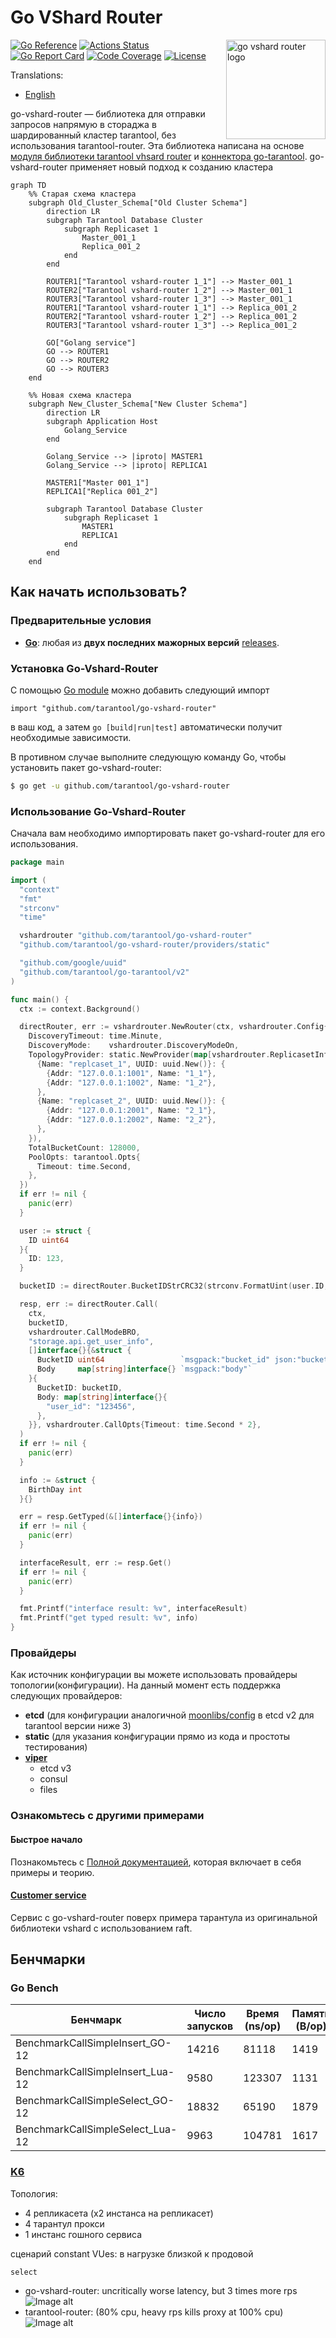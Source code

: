 # Go VShard Router

<img align="right" width="159px" src="docs/static/logo.png" alt="go vshard router logo">

[![Go Reference](https://pkg.go.dev/badge/github.com/tarantool/go-vshard-router.svg)](https://pkg.go.dev/github.com/tarantool/go-vshard-router)
[![Actions Status][actions-badge]][actions-url]
[![Go Report Card](https://goreportcard.com/badge/github.com/tarantool/go-vshard-router)](https://goreportcard.com/report/github.com/tarantool/go-vshard-router)
[![Code Coverage][coverage-badge]][coverage-url]
[![License](http://img.shields.io/badge/license-mit-blue.svg?style=flat-square)](https://raw.githubusercontent.com/KaymeKaydex/go-vshard-router/master/LICENSE)

Translations:
- [English](https://github.com/tarantool/go-vshard-router/blob/main/README.md)

go-vshard-router — библиотека для отправки запросов напрямую в стораджа в шардированный кластер tarantool,
без использования tarantool-router.  Эта библиотека написана на основе [модуля библиотеки tarantool vhsard router](https://github.com/tarantool/vshard/blob/master/vshard/router/init.lua) и [коннектора go-tarantool](https://github.com/tarantool/go-tarantool). go-vshard-router применяет новый подход к созданию кластера

```mermaid
graph TD
    %% Старая схема кластера
    subgraph Old_Cluster_Schema["Old Cluster Schema"]
        direction LR
        subgraph Tarantool Database Cluster
            subgraph Replicaset 1
                Master_001_1
                Replica_001_2
            end
        end

        ROUTER1["Tarantool vshard-router 1_1"] --> Master_001_1
        ROUTER2["Tarantool vshard-router 1_2"] --> Master_001_1
        ROUTER3["Tarantool vshard-router 1_3"] --> Master_001_1
        ROUTER1["Tarantool vshard-router 1_1"] --> Replica_001_2
        ROUTER2["Tarantool vshard-router 1_2"] --> Replica_001_2
        ROUTER3["Tarantool vshard-router 1_3"] --> Replica_001_2

        GO["Golang service"]
        GO --> ROUTER1
        GO --> ROUTER2
        GO --> ROUTER3
    end

    %% Новая схема кластера
    subgraph New_Cluster_Schema["New Cluster Schema"]
        direction LR
        subgraph Application Host
            Golang_Service
        end

        Golang_Service --> |iproto| MASTER1
        Golang_Service --> |iproto| REPLICA1

        MASTER1["Master 001_1"]
        REPLICA1["Replica 001_2"]

        subgraph Tarantool Database Cluster
            subgraph Replicaset 1
                MASTER1
                REPLICA1
            end
        end
    end
```

## Как начать использовать?
### Предварительные условия

- **[Go](https://go.dev/)**: любая из **двух последних мажорных версий** [releases](https://go.dev/doc/devel/release).

### Установка Go-Vshard-Router
С помощью [Go module](https://github.com/golang/go/wiki/Modules) можно добавить следующий импорт

```
import "github.com/tarantool/go-vshard-router"
```
в ваш код, а затем `go [build|run|test]` автоматически получит необходимые зависимости.


В противном случае выполните следующую команду Go, чтобы установить пакет go-vshard-router:
```sh
$ go get -u github.com/tarantool/go-vshard-router
```

### Использование Go-Vshard-Router

Сначала вам необходимо импортировать пакет go-vshard-router для его использования.

```go
package main

import (
  "context"
  "fmt"
  "strconv"
  "time"

  vshardrouter "github.com/tarantool/go-vshard-router"
  "github.com/tarantool/go-vshard-router/providers/static"

  "github.com/google/uuid"
  "github.com/tarantool/go-tarantool/v2"
)

func main() {
  ctx := context.Background()

  directRouter, err := vshardrouter.NewRouter(ctx, vshardrouter.Config{
    DiscoveryTimeout: time.Minute,
    DiscoveryMode:    vshardrouter.DiscoveryModeOn,
    TopologyProvider: static.NewProvider(map[vshardrouter.ReplicasetInfo][]vshardrouter.InstanceInfo{
      {Name: "replcaset_1", UUID: uuid.New()}: {
        {Addr: "127.0.0.1:1001", Name: "1_1"},
        {Addr: "127.0.0.1:1002", Name: "1_2"},
      },
      {Name: "replcaset_2", UUID: uuid.New()}: {
        {Addr: "127.0.0.1:2001", Name: "2_1"},
        {Addr: "127.0.0.1:2002", Name: "2_2"},
      },
    }),
    TotalBucketCount: 128000,
    PoolOpts: tarantool.Opts{
      Timeout: time.Second,
    },
  })
  if err != nil {
    panic(err)
  }

  user := struct {
    ID uint64
  }{
    ID: 123,
  }

  bucketID := directRouter.BucketIDStrCRC32(strconv.FormatUint(user.ID, 10))

  resp, err := directRouter.Call(
    ctx,
    bucketID,
    vshardrouter.CallModeBRO,
    "storage.api.get_user_info",
    []interface{}{&struct {
      BucketID uint64                 `msgpack:"bucket_id" json:"bucket_id,omitempty"`
      Body     map[string]interface{} `msgpack:"body"`
    }{
      BucketID: bucketID,
      Body: map[string]interface{}{
        "user_id": "123456",
      },
    }}, vshardrouter.CallOpts{Timeout: time.Second * 2},
  )
  if err != nil {
    panic(err)
  }

  info := &struct {
    BirthDay int
  }{}

  err = resp.GetTyped(&[]interface{}{info})
  if err != nil {
    panic(err)
  }

  interfaceResult, err := resp.Get()
  if err != nil {
    panic(err)
  }

  fmt.Printf("interface result: %v", interfaceResult)
  fmt.Printf("get typed result: %v", info)
}
```

### Провайдеры
Как источник конфигурации вы можете использовать провайдеры топологии(конфигурации).
На данный момент есть поддержка следующих провайдеров:
- **etcd** (для конфигурации аналогичной [moonlibs/config](https://github.com/moonlibs/config?tab=readme-ov-file#example-of-etcd-configuration-for-vshard-based-applications-etcdclustervshard) в etcd v2 для tarantool версии ниже 3)
- **static** (для указания конфигурации прямо из кода и простоты тестирования)
- **[viper](providers/viper/README.md)**
  - etcd v3
  - consul
  - files

### Ознакомьтесь с другими примерами
#### Быстрое начало
Познакомьтесь с  [Полной документацией](docs/doc_ru.md), которая включает в себя примеры и теорию.
#### [Customer service](examples/customer/README.ru.md)
Сервис с go-vshard-router поверх примера тарантула из оригинальной библиотеки vshard с использованием raft.

## Бенчмарки
### Go Bench

| Бенчмарк                         | Число запусков | Время (ns/op) | Память (B/op) | Аллокации (allocs/op) |
|----------------------------------|----------------|---------------|---------------|-----------------------|
| BenchmarkCallSimpleInsert_GO-12       | 14216  | 81118         | 1419           | 29                      |
| BenchmarkCallSimpleInsert_Lua-12      | 9580   | 123307        | 1131           | 19                      |
| BenchmarkCallSimpleSelect_GO-12       | 18832  | 65190         | 1879           | 38                      |
| BenchmarkCallSimpleSelect_Lua-12      | 9963   | 104781        | 1617           | 28                      |


### [K6](https://github.com/grafana/k6)

Топология:
- 4 репликасета (x2 инстанса на репликасет)
- 4 тарантул прокси
- 1 инстанс гошного сервиса

сценарий constant VUes:
в нагрузке близкой к продовой

```select```
- go-vshard-router: uncritically worse latency, but 3 times more rps
  ![Image alt](docs/static/direct.png)
- tarantool-router: (80% cpu, heavy rps kills proxy at 100% cpu)
  ![Image alt](docs/static/not-direct.png)


[actions-badge]: https://github.com/tarantool/go-vshard-router/actions/workflows/main.yml/badge.svg
[actions-url]: https://github.com/tarantool/go-vshard-router/actions/workflows/main.yml
[coverage-badge]: https://coveralls.io/repos/github/tarantool/go-vshard-router/badge.svg?branch=master
[coverage-url]: https://coveralls.io/github/tarantool/go-vshard-router?branch=master